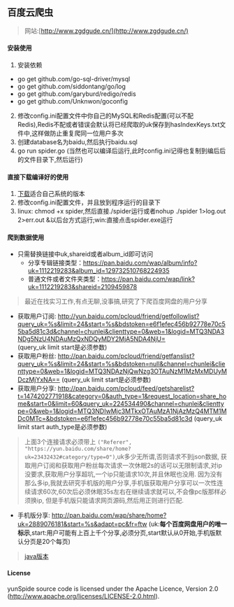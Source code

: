 百度云爬虫
-----
> 网站:[http://www.zgdgude.cn/](http://www.zgdgude.cn/)

#### 安装使用

1. 安装依赖
  * go get github.com/go-sql-driver/mysql
  * go get github.com/siddontang/go/log
  * go get github.com/garyburd/redigo/redis
  * go get github.com/Unknwon/goconfig
2. 修改config.ini配置文件中你自己的MySQL和Redis配置(可以不配Redis),Redis不配或者错误会默认将已经爬取的uk保存到hasIndexKeys.txt文件中,这样做防止重复爬同一位用户多次
3. 创建database名为baidu,然后执行baidu.sql
4. go run spider.go (当然也可以编译后运行,此时config.ini记得也复制到编后后的文件目录下,然后运行)

    
#### 直接下载编译好的使用
1. [下载](https://github.com/gudegg/yunSpider/releases)适合自己系统的版本
2. 修改config.ini配置文件，并且放到程序运行的目录下
3. linux: chmod +x spider,然后直接./spider运行或者nohup ./spider 1>log.out 2>err.out &以后台方式运行;win:直接点击spider.exe运行

#### 爬到数据使用
- 只需替换链接中uk,shareid或者album_id即可访问
    * 分享专辑链接类型：https://pan.baidu.com/wap/album/info?uk=1112219283&album_id=129732510768224935
    * 普通文件或者文件夹类型：https://pan.baidu.com/wap/link?uk=1112219283&shareid=2109459878
    
> 最近在找实习工作,有点无聊,没事搞,研究了下爬百度网盘的用户分享

- 获取用户订阅:
 http://yun.baidu.com/pcloud/friend/getfollowlist?query_uk=%s&limit=24&start=%s&bdstoken=e6f1efec456b92778e70c55ba5d81c3d&channel=chunlei&clienttype=0&web=1&logid=MTQ3NDA3NDg5NzU4NDAuMzQxNDQyMDY2MjA5NDA4NjU=  
    (query_uk limit start是必须参数)
- 获取用户粉丝: 
http://pan.baidu.com/pcloud/friend/getfanslist?query_uk=%s&limit=24&start=%s&bdstoken=null&channel=chunlei&clienttype=0&web=1&logid=MTQ3NDAzNjQwNzg3OTAuNzM1MzMxMDUyMDczMjYxNA==
    (query_uk limit start是必须参数)
- 获取用户分享: 
http://pan.baidu.com/pcloud/feed/getsharelist?t=1474202771918&category=0&auth_type=1&request_location=share_home&start=0&limit=60&query_uk=224534490&channel=chunlei&clienttype=0&web=1&logid=MTQ3NDIwMjc3MTkxOTAuMzA1NjAzMzQ4MTM1MDc0MTc=&bdstoken=e6f1efec456b92778e70c55ba5d81c3d
    (query_uk limit start auth_type是必须参数)

 
> 上面3个连接请求必须带上 `("Referer", "https://yun.baidu.com/share/home?uk=23432432#category/type=0")`,uk多少无所谓,否则请求不到json数据,
获取用户订阅和获取用户粉丝每次请求一次休眠2s的话可以无限制请求,对ip没要求,获取用户分享超坑,一个ip只能请求10次,并且休眠也没用.
因为没有那么多ip,我就去研究手机版的用户分享,手机版获取用户分享可以一次性连续请求60次,60次后必须休眠35s左右在继续请求就可以,不会像pc版那样必须换ip,
但是手机版只能请求网页源码,然后用正则进行匹配.

- 手机版分享:
 http://pan.baidu.com/wap/share/home?uk=2889076181&start=%s&adapt=pc&fr=ftw (uk:**每个百度网盘用户的唯一标示**,start:用户可能有上百上千个分享,必须分页,start默认从0开始,手机版默认分页是20个每页)
 

 
 > [java版本](http://zhangguodong.me/2016/09/18/%E7%88%AC%E5%8F%96%E7%99%BE%E5%BA%A6%E7%BD%91%E7%9B%98%E7%94%A8%E6%88%B7%E5%88%86%E4%BA%AB/)
 
#### License

yunSpide source code is licensed under the Apache Licence, Version 2.0 (http://www.apache.org/licenses/LICENSE-2.0.html).
